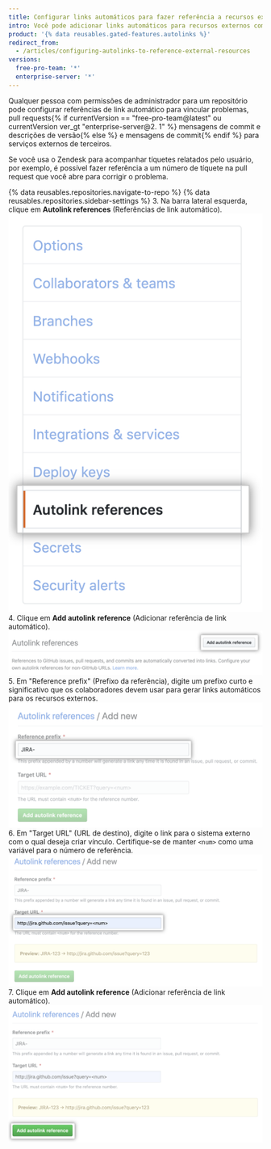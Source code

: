 ```yaml
---
title: Configurar links automáticos para fazer referência a recursos externos
intro: Você pode adicionar links automáticos para recursos externos como problemas do JIRA e tíquetes do Zendesk a fim de ajudar a otimizar o fluxo de trabalho.
product: '{% data reusables.gated-features.autolinks %}'
redirect_from:
  - /articles/configuring-autolinks-to-reference-external-resources
versions:
  free-pro-team: '*'
  enterprise-server: '*'
---
```


Qualquer pessoa com permissões de administrador para um repositório pode configurar referências de link automático para vincular problemas, pull requests{% if currentVersion == "free-pro-team@latest" ou currentVersion ver_gt "enterprise-server@2. 1" %} mensagens de commit e descrições de versão{% else %} e mensagens de commit{% endif %} para serviços externos de terceiros.

Se você usa o Zendesk para acompanhar tíquetes relatados pelo usuário, por exemplo, é possível fazer referência a um número de tíquete na pull request que você abre para corrigir o problema.

{% data reusables.repositories.navigate-to-repo %}
{% data reusables.repositories.sidebar-settings %}
3. Na barra lateral esquerda, clique em **Autolink references** (Referências de link automático). ![Guia Autolink references (Referências de link automático) na barra lateral esquerda](/assets/images/help/repository/autolink-references-tab.png)
4. Clique em **Add autolink reference** (Adicionar referência de link automático). ![Botão para preencher informações de referência de link automático](/assets/images/help/repository/add-autolink-reference-details.png)
5. Em "Reference prefix" (Prefixo da referência), digite um prefixo curto e significativo que os colaboradores devem usar para gerar links automáticos para os recursos externos. ![Campo para digitar abreviação de sistema externo](/assets/images/help/repository/add-reference-prefix-field.png)
6. Em "Target URL" (URL de destino), digite o link para o sistema externo com o qual deseja criar vínculo. Certifique-se de manter `<num>` como uma variável para o número de referência. ![Campo para digitar URL para sistema externo](/assets/images/help/repository/add-target-url-field.png)
7. Clique em **Add autolink reference** (Adicionar referência de link automático). ![Botão para adicionar referência de link automático](/assets/images/help/repository/add-autolink-reference.png)
